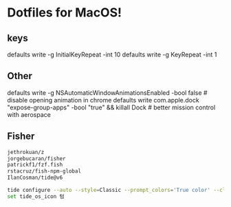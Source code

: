 # Dotfiles for MacOS!

## keys

defaults write -g InitialKeyRepeat -int 10
defaults write -g KeyRepeat -int 1

## Other

defaults write -g NSAutomaticWindowAnimationsEnabled -bool false # disable opening animation in chrome
defaults write com.apple.dock "expose-group-apps" -bool "true" && killall Dock # better mission control with aerospace

## Fisher

```sh
jethrokuan/z
jorgebucaran/fisher
patrickf1/fzf.fish
rstacruz/fish-npm-global
IlanCosman/tide@v6

tide configure --auto --style=Classic --prompt_colors='True color' --classic_prompt_color=Dark --show_time=No --classic_prompt_separators=Round --powerline_prompt_heads=Round --powerline_prompt_tails=Round --powerline_prompt_style='Two lines, character' --prompt_connection=Disconnected --powerline_right_prompt_frame=No --prompt_spacing=Sparse --icons='Many icons' --transient=Yes
set tide_os_icon 텀
```
